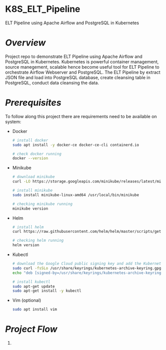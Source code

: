 # K8S_ELT_Pipeline
ELT Pipeline using Apache Airflow and PostgreSQL in Kubernetes 
# *Overview*
Project repo to demonstrate ELT Pipeline using Apache Airflow and PostgreSQL in Kubernetes. Kubernetes is powerful container management, source manegement, scalable hence become useful tool for ELT Pipeline to orchestrate Airflow Webserver and PostgreSQL. The ELT Pipeline by extract JSON file and load into PostgreSQL database, create cleansing table in  PostgreSQL, conduct data cleansing the data.  
# *Prerequisites*
To follow along this project there are requirements need to be available on system:
- Docker
  ```bash
  # install docker
  sudo apt install -y docker-ce docker-ce-cli containerd.io

  # check docker running
  docker --version
  ```
- Minikube
  ```bash
  # download minikube
  curl -LO https://storage.googleapis.com/minikube/releases/latest/minikube-linux-amd64

  # install minikube
  sudo install minikube-linux-amd64 /usr/local/bin/minikube

  # checking minikube running
  minikube version
  ```
- Helm
  ```bash
  # install helm
  curl https://raw.githubusercontent.com/helm/helm/master/scripts/get-helm-3 | bash

  # checking helm running
  helm version
  ```
- Kubectl
  ```bash
  # download the Google Cloud public signing key and add the Kubernetes apt repository to your system
  sudo curl -fsSLo /usr/share/keyrings/kubernetes-archive-keyring.gpg https://packages.cloud.google.com/apt/doc/apt-key.gpg
  echo "deb [signed-by=/usr/share/keyrings/kubernetes-archive-keyring.gpg] https://apt.kubernetes.io/ kubernetes-xenial main" | sudo tee      /etc/apt/sources.list.d/kubernetes.list

  # install kubectl
  sudo apt-get update
  sudo apt-get install -y kubectl   
  ```
- Vim (optional)
  ```bash
  sudo apt install vim
  ```
# *Project Flow*
1. 
